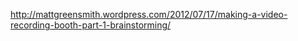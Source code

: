 http://mattgreensmith.wordpress.com/2012/07/17/making-a-video-recording-booth-part-1-brainstorming/
